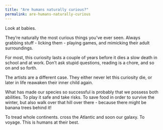 ```yaml
---
title: "Are humans naturally curious?"
permalink: are-humans-naturally-curious
---
```


Look at babies.

They’re naturally the most curious things you’ve ever seen. Always grabbing stuff - licking them - playing games, and mimicking their adult surroundings.

For most, this curiosity lasts a couple of years before it dies a slow death in school and at work. Don’t ask stupid questions, reading is a chore, and so on and so forth.

The artists are a different case. They either never let this curiosity die, or later in life reawaken their inner child again.

What has made our species so successful is probably that we possess both abilities. To play it safe and take risks. To save food in order to survive the winter, but also walk over that hill over there - because there might be banana trees behind it!

To tread whole continents. cross the Atlantic and soon our galaxy. To voyage. This is humans at their best.

